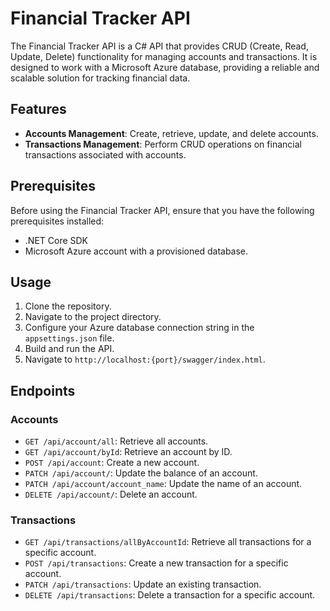 # Financial Tracker API

The Financial Tracker API is a C# API that provides CRUD (Create, Read, Update, Delete) functionality for managing accounts and transactions. It is designed to work with a Microsoft Azure database, providing a reliable and scalable solution for tracking financial data.

## Features

- **Accounts Management**: Create, retrieve, update, and delete accounts.
- **Transactions Management**: Perform CRUD operations on financial transactions associated with accounts.

## Prerequisites

Before using the Financial Tracker API, ensure that you have the following prerequisites installed:

- .NET Core SDK
- Microsoft Azure account with a provisioned database.

## Usage

1. Clone the repository.
2. Navigate to the project directory.
3. Configure your Azure database connection string in the `appsettings.json` file.
4. Build and run the API.
5. Navigate to `http://localhost:{port}/swagger/index.html`.

## Endpoints

### Accounts

- `GET /api/account/all`: Retrieve all accounts.
- `GET /api/account/byId`: Retrieve an account by ID.
- `POST /api/account`: Create a new account.
- `PATCH /api/account/`: Update the balance of an account.
- `PATCH /api/account/account_name`: Update the name of an account.
- `DELETE /api/account/`: Delete an account.

### Transactions

- `GET /api/transactions/allByAccountId`: Retrieve all transactions for a specific account.
- `POST /api/transactions`: Create a new transaction for a specific account.
- `PATCH /api/transactions`: Update an existing transaction.
- `DELETE /api/transactions`: Delete a transaction for a specific account.

  
